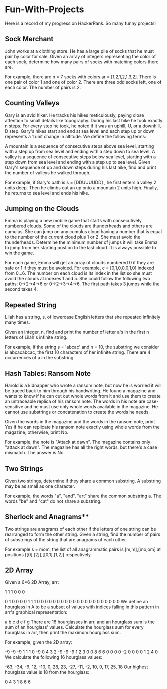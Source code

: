 # Fun-With-Projects
Here is a record of my progress on HackerRank. So many funny projects!

## Sock Merchant
John works at a clothing store. He has a large pile of socks that he must pair by color for sale. Given an array of integers representing the color of each sock, determine how many pairs of socks with matching colors there are.

For example, there are n = 7 socks with colors ar = [1,2,1,2,1,3,2]. There is one pair of color 1 and one of color 2. There are three odd socks left, one of each color. The number of pairs is 2.

## Counting Valleys
Gary is an avid hiker. He tracks his hikes meticulously, paying close attention to small details like topography. During his last hike he took exactly n steps. For every step he took, he noted if it was an uphill, U, or a downhill, D step. Gary's hikes start and end at sea level and each step up or down represents a 1 unit change in altitude. We define the following terms:

A mountain is a sequence of consecutive steps above sea level, starting with a step up from sea level and ending with a step down to sea level.
A valley is a sequence of consecutive steps below sea level, starting with a step down from sea level and ending with a step up to sea level.
Given Gary's sequence of up and down steps during his last hike, find and print the number of valleys he walked through.

For example, if Gary's path is s = [DDUUUUDD] , he first enters a valley 2 units deep. Then he climbs out an up onto a mountain 2 units high. Finally, he returns to sea level and ends his hike.

## Jumping on the Clouds
Emma is playing a new mobile game that starts with consecutively numbered clouds. Some of the clouds are thunderheads and others are cumulus. She can jump on any cumulus cloud having a number that is equal to the number of the current cloud plus 1 or 2. She must avoid the thunderheads. Determine the minimum number of jumps it will take Emma to jump from her starting postion to the last cloud. It is always possible to win the game.

For each game, Emma will get an array of clouds numbered 0 if they are safe or 1 if they must be avoided. For example, c = [0,1,0,0,0,1,0] indexed from 0...6. The number on each cloud is its index in the list so she must avoid the clouds at indexes 1 and 5. She could follow the following two paths: 0->2->4->6 or 0->2->3->4->6. The first path takes 3 jumps while the second takes 4.

## Repeated String
Lilah has a string, s, of lowercase English letters that she repeated infinitely many times.

Given an integer, n, find and print the number of letter a's in the first n letters of Lilah's infinite string.

For example, if the string s = 'abcac' and n = 10, the substring we consider is abcacabcac, the first 10 characters of her infinite string. There are 4 occurrences of a in the substring.

## Hash Tables: Ransom Note
Harold is a kidnapper who wrote a ransom note, but now he is worried it will be traced back to him through his handwriting. He found a magazine and wants to know if he can cut out whole words from it and use them to create an untraceable replica of his ransom note. The words in his note are case-sensitive and he must use only whole words available in the magazine. He cannot use substrings or concatenation to create the words he needs.

Given the words in the magazine and the words in the ransom note, print Yes if he can replicate his ransom note exactly using whole words from the magazine; otherwise, print No.

For example, the note is "Attack at dawn". The magazine contains only "attack at dawn". The magazine has all the right words, but there's a case mismatch. The answer is No.

## Two Strings
Given two strings, determine if they share a common substring. A substring may be as small as one character.

For example, the words "a", "and", "art" share the common substring a. The words "be" and "cat" do not share a substring.

## Sherlock and Anagrams**
Two strings are anagrams of each other if the letters of one string can be rearranged to form the other string. Given a string, find the number of pairs of substrings of the string that are anagrams of each other.

For example s = mom, the list of all anagrammatic pairs is [m,m],[mo,om] at positions [[0],[2]],[[0,1],[1,2]] respectively.

## 2D Array
Given a 6*6 2D Array, arr:

1 1 1 0 0 0 

0 1 0 0 0 0 
1 1 1 0 0 0
0 0 0 0 0 0
0 0 0 0 0 0
0 0 0 0 0 0
We define an hourglass in A to be a subset of values with indices falling in this pattern in arr's graphical representation:

a b c
  d
e f g
There are 16 hourglasses in arr, and an hourglass sum is the sum of an hourglass' values. Calculate the hourglass sum for every hourglass in arr, then print the maximum hourglass sum.

For example, given the 2D array:

-9 -9 -9  1 1 1 
 0 -9  0  4 3 2
-9 -9 -9  1 2 3
 0  0  8  6 6 0
 0  0  0 -2 0 0
 0  0  1  2 4 0
We calculate the following 16 hourglass values:

-63, -34, -9, 12, 
-10, 0, 28, 23, 
-27, -11, -2, 10, 
9, 17, 25, 18
Our highest hourglass value is 18 from the hourglass:

0 4 3
  1
8 6 6
